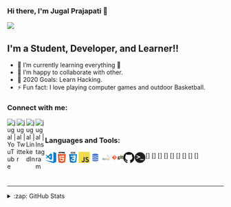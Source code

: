 ### Hi there, I'm Jugal Prajapati 👋

![](https://komarev.com/ghpvc/?username=Jugal-Prajapati-2505&label=VISITORS:&color=brightgreen)

## I'm a Student, Developer, and Learner!!

- 🌱 I’m currently learning everything 🤣
- 👯 I’m happy to collaborate with other.
- 🥅 2020 Goals: Learn Hacking.
- ⚡ Fun fact: I love playing computer games and outdoor Basketball.

### Connect with me:

[<img align="left" alt="jugal | YouTube" width="22px" src="https://cdn.jsdelivr.net/npm/simple-icons@v3/icons/youtube.svg" />][youtube]
[<img align="left" alt="jugal | Twitter" width="22px" src="https://cdn.jsdelivr.net/npm/simple-icons@v3/icons/twitter.svg" />][twitter]
[<img align="left" alt="jugal | LinkedIn" width="22px" src="https://cdn.jsdelivr.net/npm/simple-icons@v3/icons/linkedin.svg" />][linkedin]
[<img align="left" alt="jugal | Instagram" width="22px" src="https://cdn.jsdelivr.net/npm/simple-icons@v3/icons/instagram.svg" />][instagram]

<br />

### Languages and Tools:

[<img align="left" alt="Visual Studio Code" width="26px" src="https://raw.githubusercontent.com/github/explore/80688e429a7d4ef2fca1e82350fe8e3517d3494d/topics/visual-studio-code/visual-studio-code.png" />]
[<img align="left" alt="HTML5" width="26px" src="https://raw.githubusercontent.com/github/explore/80688e429a7d4ef2fca1e82350fe8e3517d3494d/topics/html/html.png" />]
[<img align="left" alt="CSS3" width="26px" src="https://raw.githubusercontent.com/github/explore/80688e429a7d4ef2fca1e82350fe8e3517d3494d/topics/css/css.png" />]
[<img align="left" alt="JavaScript" width="26px" src="https://raw.githubusercontent.com/github/explore/80688e429a7d4ef2fca1e82350fe8e3517d3494d/topics/javascript/javascript.png" />]
[<img align="left" alt="SQL" width="26px" src="https://raw.githubusercontent.com/github/explore/80688e429a7d4ef2fca1e82350fe8e3517d3494d/topics/sql/sql.png" />]
[<img align="left" alt="MySQL" width="26px" src="https://raw.githubusercontent.com/github/explore/80688e429a7d4ef2fca1e82350fe8e3517d3494d/topics/mysql/mysql.png" />]
[<img align="left" alt="Git" width="26px" src="https://raw.githubusercontent.com/github/explore/80688e429a7d4ef2fca1e82350fe8e3517d3494d/topics/git/git.png" />]
[<img align="left" alt="GitHub" width="26px" src="https://raw.githubusercontent.com/github/explore/78df643247d429f6cc873026c0622819ad797942/topics/github/github.png" />]
[<img align="left" alt="Terminal" width="26px" src="https://raw.githubusercontent.com/github/explore/80688e429a7d4ef2fca1e82350fe8e3517d3494d/topics/terminal/terminal.png" />]

<br />
<br />

---

<details>
  <summary>:zap: GitHub Stats</summary>

  <img align="left" alt="jugal's GitHub Stats" src="https://github-readme-stats.codestackr.vercel.app/api?username=codeSTACKr&show_icons=true&hide_border=true" />

</details>

[twitter]: https://twitter.com/JugalPrajapati0
[youtube]: https://www.youtube.com/channel/UCBTJKMMVkUWhl5IFPgfaEgg
[instagram]: https://www.instagram.com/jugal_prajapati_2505/
[linkedin]: https://www.linkedin.com/in/jugal-prajapati-87965919a/

